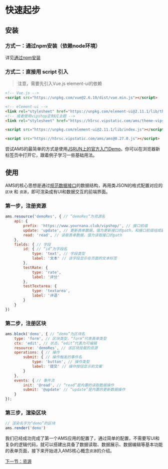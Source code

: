 # 快速起步

## 安装

### 方式一：通过npm安装（依赖node环境）

详见[通过npm安装](./npm.md)

### 方式二：直接用 script 引入

> 注意，需要先引入Vue.js element-ui的依赖

```html
<!-- Vue.js -->
<script src="https://unpkg.com/vue@2.6.10/dist/vue.min.js"></script>

<!-- element-ui -->
<link rel="stylesheet" href="https://unpkg.com/element-ui@2.11.1/lib/theme-chalk/index.css"/>
<!-- 或者使用vipshop定制UI主题 -->
<link rel="stylesheet" href="https://h5rsc.vipstatic.com/ams/theme-vipshop@0.27.0/index.css"/>

<script src="https://unpkg.com/element-ui@2.11.1/lib/index.js"></script>

<script src="https://h5rsc.vipstatic.com/ams/ams@0.27.0.js"></script>
```

尝试AMS的最简单的方式是使用[JSRUN上的官方入门Demo](http://jsrun.net/sehKp/edit?utm_source=website)。你可以在浏览器新标签页中打开它，跟着例子学习一些基础用法。

## 使用

AMS的核心思想是通过[规范数据接口](/api/api.html#read：读取单条数据)的数据结构，再用类JSON的格式配置对应的 `区块` 和 `资源`，即可渲染成有UI和数据交互的前端界面。

<ClientOnly>
<scrimba href="https://scrimba.com/c/cmkya6Tp" />
</ClientOnly>

### 第一步，注册资源

```javascript
ams.resource('demoRes', { // ”demoRes“为资源名
    api: {
        prefix: 'https://www.yournana.club/vipshop/', // 接口前缀
        update: 'update', // 更新表单数据，值为更新接口的path，和接口前缀组成最终请求的url
        read: 'read', // 读取表单数据，值为读取接口的path
    },
    fields: { // 字段
        id: { // “id”为字段名
            type: 'text', // 字段类型
            label: '文本' // 该字段显示在页面的文本标签
        },
        testRate: {
            type: 'rate',
            label: '评分'
        },
        testTextarea: {
            type: 'textarea',
            label: '评语'
        }
    }
})
```

### 第二步，注册区块

```javascript
ams.block('demo', { // “demo”为区块名
    type: 'form', // 区块类型，“form”代表表单类型
    ctx: 'edit', // 状态，“edit”代表为可编辑
    resource: 'demoRes', // 该区块挂载的资源
    operations: { // 操作
        submit: { // 操作触发的事件名
            type: 'button', // 操作类型
            label: '提交' // 操作按钮显示的文案
        }
    },
    events: { // 事件流
        init: '@read', // “read”是内置的读取数据操作
        submit: '@update' // “update”是内置的更新数据操作
    }
});
```

### 第三步，渲染区块

```javascript
// 渲染名字为“demo”的区块
ams.render('demo')
```

<ClientOnly>
<demo-start blockName="quickStart" onlineDemo="https://codepen.io/w3cmark/pen/bGbMVQq"/>
</ClientOnly>

我们已经成功完成了第一个AMS应用的配置了，通过简单的配置，不需要写UI和复杂的逻辑代码，就可以搭建出具备了数据读取、数据展示、数据编辑等基本功能的表单页面，接下来开始进入AMS核心概念`资源`的介绍。

[下一节：资源](/api/resource.html)
